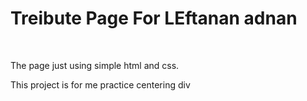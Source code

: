 <h1>Treibute Page For LEftanan adnan</h1>
<br/>
<p>The page just using simple html and css.</p>
<p>This project is for me practice centering div</p>
